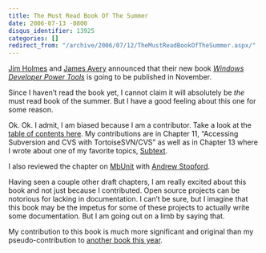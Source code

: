 ```yaml
---
title: The Must Read Book Of The Summer
date: 2006-07-13 -0800
disqus_identifier: 13925
categories: []
redirect_from: "/archive/2006/07/12/TheMustReadBookOfTheSummer.aspx/"
---
```


[Jim Holmes](http://frazzleddad.blogspot.com/ "Jim Holmes") and [James
Avery](http://dotavery.com/blog/ "James Avery") announced that their new
book *[Windows Developer Power
Tools](http://www.amazon.com/gp/product/0596527543/sr=8-1/qid=1152586726/ref=pd_bbs_1/104-4205038-6871900?redirect=true&ie=UTF8 "Preorder at Amazon")*
is going to be published in November.

Since I haven’t read the book yet, I cannot claim it will absolutely be
*the* must read book of the summer. But I have a good feeling about this
one for some reason.

Ok. Ok. I admit, I am biased because I am a contributor. Take a look at
the [table of contents
here](http://iterativerose.com/WinDevPowerTools/TOC.aspx "Contents"). My
contributions are in Chapter 11, “Accessing Subversion and CVS with
TortoiseSVN/CVS” as well as in Chapter 13 where I wrote about one of my
favorite topics, [Subtext](http://subtextproject.com/ "Subtext").

I also reviewed the chapter on [MbUnit](http://mbunit.com/ "MbUnit")
with [Andrew
Stopford](http://weblogs.asp.net/astopford/archive/2006/07/13/Windows-Devloper-Power-Tools-book.aspx "Andrew Stopford's Blog").

Having seen a couple other draft chapters, I am really excited about
this book and not just because I contributed. Open source projects can
be notorious for lacking in documentation. I can’t be sure, but I
imagine that this book may be the impetus for some of these projects to
actually write some documentation. But I am going out on a limb by
saying that.

My contribution to this book is much more significant and original than
my pseudo-contribution to [another book this
year](https://haacked.com/archive/2006/04/30/ASP.NETMVPHaacked.aspx "ASP.NET MVP Hacks").

